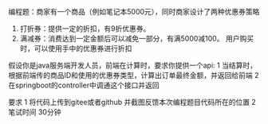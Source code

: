 编程题：商家有一个商品（例如笔记本5000元），同时商家设计了两种优惠券策略
1. 打折券：提供一定的折扣，有9折优惠券。
2. 满减券：消费达到一定金额后可以减免一部分，有满5000减100。
   用户购买时，可以使用手中的优惠券进行折扣

假设你是java服务端开发人员，前端在计算时，要求你提供一个api:
1 当结算时，根据前端传的商品ID和使用的优惠券类型，计算出订单最终金额，并返回给前端
2 在springboot的controller中调通这个接口并返回

要求
1 将代码上传到gitee或者github 并截图反馈本次编程题目代码所在的位置
2 笔试时间 30分钟